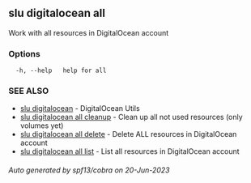 ## slu digitalocean all

Work with all resources in DigitalOcean account

### Options

```
  -h, --help   help for all
```

### SEE ALSO

* [slu digitalocean](slu_digitalocean.md)	 - DigitalOcean Utils
* [slu digitalocean all cleanup](slu_digitalocean_all_cleanup.md)	 - Clean up all not used resources (only volumes yet)
* [slu digitalocean all delete](slu_digitalocean_all_delete.md)	 - Delete ALL resources in DigitalOcean account
* [slu digitalocean all list](slu_digitalocean_all_list.md)	 - List all resources in DigitalOcean account

###### Auto generated by spf13/cobra on 20-Jun-2023
